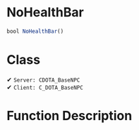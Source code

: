 # NoHealthBar
```js	
bool NoHealthBar()
```
# Class
✔ `Server: CDOTA_BaseNPC`  
✔ `Client: C_DOTA_BaseNPC`  

# Function Description

